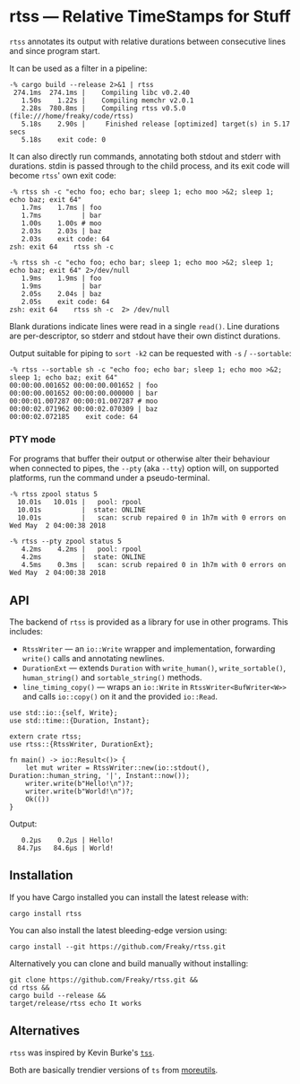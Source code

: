 # rtss — Relative TimeStamps for Stuff

`rtss` annotates its output with relative durations between consecutive lines and
since program start.

It can be used as a filter in a pipeline:

```
-% cargo build --release 2>&1 | rtss
 274.1ms  274.1ms |    Compiling libc v0.2.40
   1.50s    1.22s |    Compiling memchr v2.0.1
   2.28s  780.8ms |    Compiling rtss v0.5.0 (file:///home/freaky/code/rtss)
   5.18s    2.90s |     Finished release [optimized] target(s) in 5.17 secs
   5.18s    exit code: 0
```

It can also directly run commands, annotating both stdout and stderr with durations.
stdin is passed through to the child process, and its exit code will become `rtss`'
own exit code:

```
-% rtss sh -c "echo foo; echo bar; sleep 1; echo moo >&2; sleep 1; echo baz; exit 64"
   1.7ms    1.7ms | foo
   1.7ms          | bar
   1.00s    1.00s # moo
   2.03s    2.03s | baz
   2.03s    exit code: 64
zsh: exit 64    rtss sh -c

-% rtss sh -c "echo foo; echo bar; sleep 1; echo moo >&2; sleep 1; echo baz; exit 64" 2>/dev/null
   1.9ms    1.9ms | foo
   1.9ms          | bar
   2.05s    2.04s | baz
   2.05s    exit code: 64
zsh: exit 64    rtss sh -c  2> /dev/null
```

Blank durations indicate lines were read in a single `read()`.  Line durations are per-descriptor,
so stderr and stdout have their own distinct durations.

Output suitable for piping to `sort -k2` can be requested with `-s` / `--sortable`:

```
-% rtss --sortable sh -c "echo foo; echo bar; sleep 1; echo moo >&2; sleep 1; echo baz; exit 64"
00:00:00.001652 00:00:00.001652 | foo
00:00:00.001652 00:00:00.000000 | bar
00:00:01.007287 00:00:01.007287 # moo
00:00:02.071962 00:00:02.070309 | baz
00:00:02.072185    exit code: 64
```

### PTY mode

For programs that buffer their output or otherwise alter their behaviour when connected
to pipes, the `--pty` (aka `--tty`) option will, on supported platforms, run the command
under a pseudo-terminal.

```
-% rtss zpool status 5
  10.01s   10.01s |   pool: rpool
  10.01s          |  state: ONLINE
  10.01s          |   scan: scrub repaired 0 in 1h7m with 0 errors on Wed May  2 04:00:38 2018

-% rtss --pty zpool status 5
   4.2ms    4.2ms |   pool: rpool
   4.2ms          |  state: ONLINE
   4.5ms    0.3ms |   scan: scrub repaired 0 in 1h7m with 0 errors on Wed May  2 04:00:38 2018
```

## API

The backend of `rtss` is provided as a library for use in other programs.  This includes:

 * `RtssWriter` — an `io::Write` wrapper and implementation, forwarding `write()` calls and annotating newlines.
 * `DurationExt` — extends `Duration` with `write_human()`, `write_sortable()`, `human_string()` and `sortable_string()` methods.
 * `line_timing_copy()` — wraps an `io::Write` in `RtssWriter<BufWriter<W>>` and calls `io::copy()` on it and the provided `io::Read`.

```
use std::io::{self, Write};
use std::time::{Duration, Instant};

extern crate rtss;
use rtss::{RtssWriter, DurationExt};

fn main() -> io::Result<()> {
    let mut writer = RtssWriter::new(io::stdout(), Duration::human_string, '|', Instant::now());
    writer.write(b"Hello!\n")?;
    writer.write(b"World!\n")?;
    Ok(())
}
```

Output:

```
   0.2μs    0.2μs | Hello!
  84.7μs   84.6μs | World!
```

## Installation

If you have Cargo installed you can install the latest release with:

```
cargo install rtss
```

You can also install the latest bleeding-edge version using:

```
cargo install --git https://github.com/Freaky/rtss.git
```

Alternatively you can clone and build manually without installing:

```
git clone https://github.com/Freaky/rtss.git &&
cd rtss &&
cargo build --release &&
target/release/rtss echo It works
```

## Alternatives

`rtss` was inspired by Kevin Burke's [`tss`](https://github.com/kevinburke/tss).

Both are basically trendier versions of `ts` from [moreutils](https://joeyh.name/code/moreutils/).
